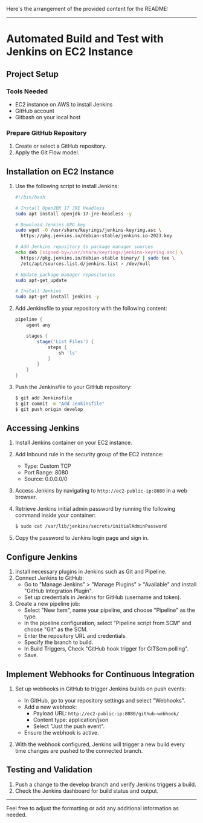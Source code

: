 Here's the arrangement of the provided content for the README:

---

# Automated Build and Test with Jenkins on EC2 Instance

## Project Setup

### Tools Needed
- EC2 instance on AWS to install Jenkins
- GitHub account
- Gitbash on your local host

### Prepare GitHub Repository
1. Create or select a GitHub repository.
2. Apply the Git Flow model.

## Installation on EC2 Instance
1. Use the following script to install Jenkins:

    ```bash
    #!/bin/bash

    # Install OpenJDK 17 JRE Headless
    sudo apt install openjdk-17-jre-headless -y

    # Download Jenkins GPG key
    sudo wget -O /usr/share/keyrings/jenkins-keyring.asc \
      https://pkg.jenkins.io/debian-stable/jenkins.io-2023.key

    # Add Jenkins repository to package manager sources
    echo deb [signed-by=/usr/share/keyrings/jenkins-keyring.asc] \
      https://pkg.jenkins.io/debian-stable binary/ | sudo tee \
      /etc/apt/sources.list.d/jenkins.list > /dev/null

    # Update package manager repositories
    sudo apt-get update

    # Install Jenkins
    sudo apt-get install jenkins -y
    ```

2. Add Jenkinsfile to your repository with the following content:

    ```groovy
    pipeline {
        agent any

        stages {
            stage('List Files') {
                steps {                
                    sh 'ls'
                }
            }
        }
    }
    ```

3. Push the Jenkinsfile to your GitHub repository:

    ```bash
    $ git add Jenkinsfile
    $ git commit -m "Add Jenkinsfile"
    $ git push origin develop
    ```

## Accessing Jenkins
1. Install Jenkins container on your EC2 instance.
2. Add Inbound rule in the security group of the EC2 instance:
    - Type: Custom TCP
    - Port Range: 8080
    - Source: 0.0.0.0/0
3. Access Jenkins by navigating to `http://ec2-public-ip:8080` in a web browser.
4. Retrieve Jenkins initial admin password by running the following command inside your container:

    ```bash
    $ sudo cat /var/lib/jenkins/secrets/initialAdminPassword
    ```

5. Copy the password to Jenkins login page and sign in.

## Configure Jenkins
1. Install necessary plugins in Jenkins such as Git and Pipeline.
2. Connect Jenkins to GitHub:
    - Go to "Manage Jenkins" > "Manage Plugins" > "Available" and install "GitHub Integration Plugin".
    - Set up credentials in Jenkins for GitHub (username and token).
3. Create a new pipeline job:
    - Select "New Item", name your pipeline, and choose "Pipeline" as the type.
    - In the pipeline configuration, select "Pipeline script from SCM" and choose "Git" as the SCM.
    - Enter the repository URL and credentials.
    - Specify the branch to build.
    - In Build Triggers, Check "GitHub hook trigger for GITScm polling".
    - Save.

## Implement Webhooks for Continuous Integration
1. Set up webhooks in GitHub to trigger Jenkins builds on push events:
    - In GitHub, go to your repository settings and select "Webhooks".
    - Add a new webhook:
        - Payload URL: `http://ec2-public-ip:8080/github-webhook/`
        - Content type: application/json
        - Select "Just the push event".
    - Ensure the webhook is active.

2. With the webhook configured, Jenkins will trigger a new build every time changes are pushed to the connected branch.

## Testing and Validation
1. Push a change to the develop branch and verify Jenkins triggers a build.
2. Check the Jenkins dashboard for build status and output.

---

Feel free to adjust the formatting or add any additional information as needed.
